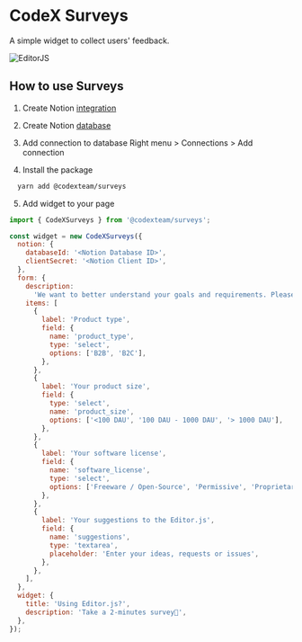 # CodeX Surveys

A simple widget to collect users' feedback.

![EditorJS](https://user-images.githubusercontent.com/26390210/213203142-43ec30cc-5297-4565-8c4a-c72b2c331e31.jpeg)

## How to use Surveys

1.  Create Notion [integration](https://www.notion.so/my-integrations)
2.  Create Notion [database](https://www.notion.so/help/guides/creating-a-database)
3.  Add connection to database
    Right menu > Connections > Add connection

4.  Install the package

```bash
  yarn add @codexteam/surveys
```

5.  Add widget to your page

```javascript
import { CodeXSurveys } from '@codexteam/surveys';

const widget = new CodeXSurveys({
  notion: {
    databaseId: '<Notion Database ID>',
    clientSecret: '<Notion Client ID>',
  },
  form: {
    description:
      'We want to better understand your goals and requirements. Please, provide us some insights.',
    items: [
      {
        label: 'Product type',
        field: {
          name: 'product_type',
          type: 'select',
          options: ['B2B', 'B2C'],
        },
      },
      {
        label: 'Your product size',
        field: {
          type: 'select',
          name: 'product_size',
          options: ['<100 DAU', '100 DAU - 1000 DAU', '> 1000 DAU'],
        },
      },
      {
        label: 'Your software license',
        field: {
          name: 'software_license',
          type: 'select',
          options: ['Freeware / Open-Source', 'Permissive', 'Proprietary'],
        },
      },
      {
        label: 'Your suggestions to the Editor.js',
        field: {
          name: 'suggestions',
          type: 'textarea',
          placeholder: 'Enter your ideas, requests or issues',
        },
      },
    ],
  },
  widget: {
    title: 'Using Editor.js?',
    description: 'Take a 2-minutes survey🙏',
  },
});
```
